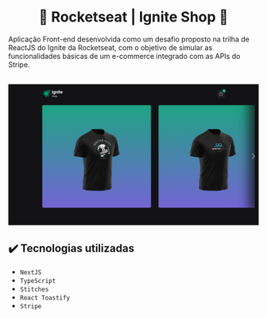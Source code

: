 <h1 align="center">👑 Rocketseat | Ignite Shop 👑</h1>

Aplicação Front-end desenvolvida como um desafio proposto na trilha de ReactJS do Ignite da Rocketseat, com o objetivo de simular as funcionalidades básicas de um e-commerce integrado com as APIs do Stripe.

<div>
  <img src="https://img.shields.io/badge/license-MIT-green" alt="" />
  <img src="https://img.shields.io/badge/version-v0.1.0-blue" alt="" />
</div>

<img src="./public/readme-images/home-desktop-01.png" alt="" />

## ✔️ Tecnologias utilizadas

- ``NextJS``
- ``TypeScript``
- ``Stitches``
- ``React Toastify``
- ``Stripe``
